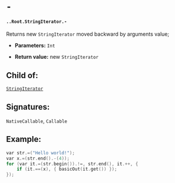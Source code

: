 # `-`

#### `..Root.StringIterator.-`

Returns new `StringIterator` moved backward by arguments value;

* **Parameters:** `Int`

* **Return value:** new `StringIterator`

## Child of:

[`StringIterator`](docs..Root.StringIterator.md)

## Signatures:

`NativeCallable`, `Callable`

## Example:

```c
var str.=("Hello world!");
var x.=(str.end().-(4));
for (var it.=(str.begin()).!=, str.end(), it.++, {
    if (it.==(x), { basicOut(it.get()) });
});
```